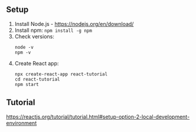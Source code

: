 ## Setup

1. Install Node.js - https://nodejs.org/en/download/
2. Install npm: `npm install -g npm`
3. Check versions:
   ```
   node -v
   npm -v
   ```
4. Create React app:
   ```
   npx create-react-app react-tutorial
   cd react-tutorial
   npm start
   ```

## Tutorial

https://reactjs.org/tutorial/tutorial.html#setup-option-2-local-development-environment